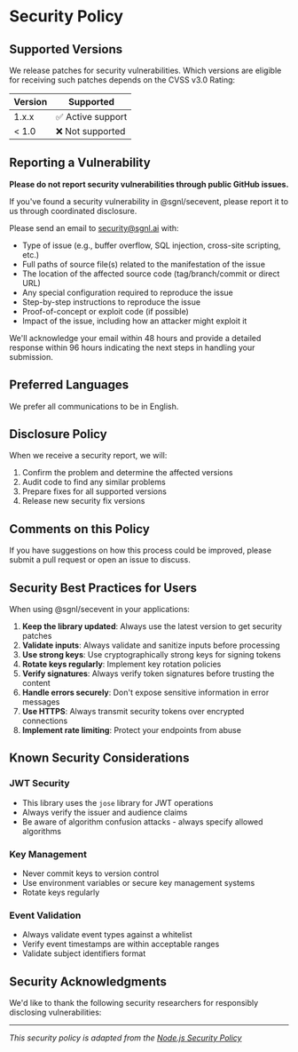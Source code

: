 # Security Policy

## Supported Versions

We release patches for security vulnerabilities. Which versions are eligible for receiving such patches depends on the CVSS v3.0 Rating:

| Version | Supported          |
| ------- | ------------------ |
| 1.x.x   | ✅ Active support  |
| < 1.0   | ❌ Not supported   |

## Reporting a Vulnerability

**Please do not report security vulnerabilities through public GitHub issues.**

If you've found a security vulnerability in @sgnl/secevent, please report it to us through coordinated disclosure.

Please send an email to security@sgnl.ai with:

- Type of issue (e.g., buffer overflow, SQL injection, cross-site scripting, etc.)
- Full paths of source file(s) related to the manifestation of the issue
- The location of the affected source code (tag/branch/commit or direct URL)
- Any special configuration required to reproduce the issue
- Step-by-step instructions to reproduce the issue
- Proof-of-concept or exploit code (if possible)
- Impact of the issue, including how an attacker might exploit it

We'll acknowledge your email within 48 hours and provide a detailed response within 96 hours indicating the next steps in handling your submission.

## Preferred Languages

We prefer all communications to be in English.

## Disclosure Policy

When we receive a security report, we will:

1. Confirm the problem and determine the affected versions
2. Audit code to find any similar problems
3. Prepare fixes for all supported versions
4. Release new security fix versions

## Comments on this Policy

If you have suggestions on how this process could be improved, please submit a pull request or open an issue to discuss.

## Security Best Practices for Users

When using @sgnl/secevent in your applications:

1. **Keep the library updated**: Always use the latest version to get security patches
2. **Validate inputs**: Always validate and sanitize inputs before processing
3. **Use strong keys**: Use cryptographically strong keys for signing tokens
4. **Rotate keys regularly**: Implement key rotation policies
5. **Verify signatures**: Always verify token signatures before trusting the content
6. **Handle errors securely**: Don't expose sensitive information in error messages
7. **Use HTTPS**: Always transmit security tokens over encrypted connections
8. **Implement rate limiting**: Protect your endpoints from abuse

## Known Security Considerations

### JWT Security
- This library uses the `jose` library for JWT operations
- Always verify the issuer and audience claims
- Be aware of algorithm confusion attacks - always specify allowed algorithms

### Key Management
- Never commit keys to version control
- Use environment variables or secure key management systems
- Rotate keys regularly

### Event Validation
- Always validate event types against a whitelist
- Verify event timestamps are within acceptable ranges
- Validate subject identifiers format

## Security Acknowledgments

We'd like to thank the following security researchers for responsibly disclosing vulnerabilities:

<!-- Add contributors here as vulnerabilities are reported and fixed -->

---

*This security policy is adapted from the [Node.js Security Policy](https://github.com/nodejs/node/blob/main/SECURITY.md)*